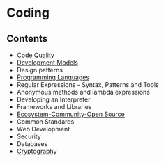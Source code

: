 # Coding

## Contents

- [Code Quality](/Handbook/Coding/Code%20Quality)
- [Development Models](/Handbook/Coding/Development%20Models)
- Design patterns
- [Programming Languages](/Handbook/Coding/Programming%20Languages)
- Regular Expressions - Syntax, Patterns and Tools
- Anonymous methods and lambda expressions
- Developing an Interpreter
- Frameworks and Libraries
- [Ecosystem-Community-Open Source](/Handbook/Coding/Ecosystem-Community-Open%20Source)
- Common Standards
- Web Development
- Security
- Databases
- [Cryptography](/Handbook/Coding/Cryptography)
